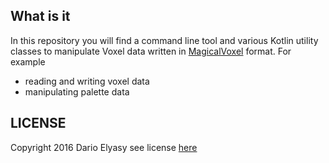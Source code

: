 ## What is it
In this repository you will find a command line tool and various Kotlin utility classes to manipulate Voxel data written in [MagicalVoxel](https://ephtracy.github.io/index.html?page=mv_main) format.
For example
- reading and writing voxel data
- manipulating palette data

## LICENSE

Copyright 2016 Dario Elyasy
see license [here](./LINCENSE)
